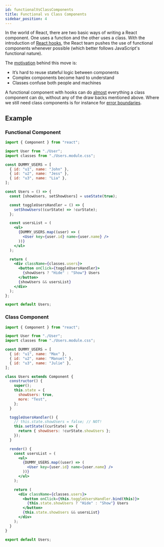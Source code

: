 ```yaml
---
id: functionalVsClassComponents
title: Functional vs Class Components
sidebar_position: 4
---
```


In the world of React, there are two basic ways of writing a React component. One uses a function and the other uses a class. With the introduction of [React hooks](https://reactjs.org/docs/hooks-intro.html), the React team pushes the use of functional components whenever possible (which better follows JavaScript's functional nature).

The [motivation](https://reactjs.org/docs/hooks-intro.html#motivation) behind this move is:

- It’s hard to reuse stateful logic between components
- Complex components become hard to understand
- Classes confuse both people and machines

A functional component with hooks can do [almost](https://reactjs.org/docs/hooks-faq.html#do-hooks-cover-all-use-cases-for-classes) everything a class component can do, without any of the draw backs mentioned above. Where we still need class components is for instance for [error boundaries](https://reactjs.org/docs/error-boundaries.html#introducing-error-boundaries).

## Example

### Functional Component

```jsx
import { Component } from "react";

import User from "./User";
import classes from "./Users.module.css";

const DUMMY_USERS = [
  { id: "u1", name: "John" },
  { id: "u2", name: "Jess" },
  { id: "u3", name: "Lia" },
];

const Users = () => {
  const [showUsers, setShowUsers] = useState(true);

  const toggleUsersHandler = () => {
    setShowUsers((curState) => !curState);
  };

  const usersList = (
    <ul>
      {DUMMY_USERS.map((user) => (
        <User key={user.id} name={user.name} />
      ))}
    </ul>
  );

  return (
    <div className={classes.users}>
      <button onClick={toggleUsersHandler}>
        {showUsers ? "Hide" : "Show"} Users
      </button>
      {showUsers && usersList}
    </div>
  );
};

export default Users;
```

### Class Component

```jsx
import { Component } from "react";

import User from "./User";
import classes from "./Users.module.css";

const DUMMY_USERS = [
  { id: "u1", name: "Max" },
  { id: "u2", name: "Manuel" },
  { id: "u3", name: "Julie" },
];

class Users extends Component {
  constructor() {
    super();
    this.state = {
      showUsers: true,
      more: "Test",
    };
  }

  toggleUsersHandler() {
    // this.state.showUsers = false; // NOT!
    this.setState((curState) => {
      return { showUsers: !curState.showUsers };
    });
  }

  render() {
    const usersList = (
      <ul>
        {DUMMY_USERS.map((user) => (
          <User key={user.id} name={user.name} />
        ))}
      </ul>
    );

    return (
      <div className={classes.users}>
        <button onClick={this.toggleUsersHandler.bind(this)}>
          {this.state.showUsers ? "Hide" : "Show"} Users
        </button>
        {this.state.showUsers && usersList}
      </div>
    );
  }
}

export default Users;
```
